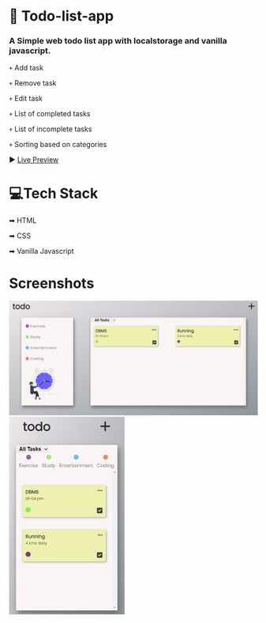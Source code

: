 # 📝 Todo-list-app
### A Simple web todo list app with localstorage and vanilla javascript.
 
<code>+</code> Add task

<code>+</code> Remove task

<code>+</code> Edit task

<code>+</code> List of completed tasks

<code>+</code> List of incomplete tasks

<code>+</code> Sorting based on categories

▶️ <a href="https://anjali-kukreti.github.io/Todo-list-app/">Live Preview</a>


# 💻Tech Stack


➡ HTML

➡ CSS

➡ Vanilla Javascript

# Screenshots

<img src="screenshot/todolaptop.PNG" alt="Screenshot"/>
<img src="screenshot/todomobile.PNG" height="400" alt="Screenshot"/>
